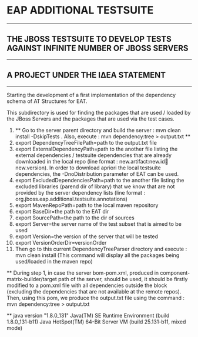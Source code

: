 # EAP ADDITIONAL TESTSUITE
--------------------------
## THE JBOSS TESTSUITE TO DEVELOP TESTS AGAINST INFINITE NUMBER OF JBOSS SERVERS
--------------------------------------------------------------------------------
## A PROJECT UNDER THE ΙΔΕΑ STATEMENT
--------------------------------------

Starting the development of a first implementation of the dependency schema of AT Structures for EAT.

This subdirectory is used for finding the packages that are used / loaded by the JBoss Servers and the packages that are used via the test cases.


1. ** Go to the server parent directory and build the server : mvn clean install -DskipTests . Also, execute : mvn dependency:tree > output.txt ** 
2. export DependencyTreeFilePath=path to the output.txt file
3. export ExternalDependencyPath=path to the another file listing the external dependencies / testsuite dependencies that are already downloaded in the local repo (line format : new.artifact:new.id:jar:new.version). In order to download apriori the local testsuite dependencies, the -DnoDistribution parameter of EAT can be used.
4. export ExcludedDependenciesPath=path to the another file listing the excluded libraries (parend dir of library) that we know that are not provided by the server dependency lists (line format : org.jboss.eap.additional.testsuite.annotations)
5. export MavenRepoPath=path to the local maven repository
6. export BaseDir=the path to the EAT dir
7. export SourcePath=the path to the dir of sources
8. export Server=the server name of the test subset that is aimed to be used
9. export Version=the version of the server that will be tested
10. export VersionOrderDir=versionOrder
11. Then go to this current DependencyTreeParser directory and execute : mvn clean install (This command will display all the packages being used/loaded in the maven repo)

** During step 1, in case the server bom-pom.xml, produced in component-matrix-builder/target path of the server, should be used, it should be firstly modified to a pom.xml file with all dependencies outside the <dependencymanagement> block (excluding the dependencies that are not available at the remote repos). Then, using this pom, we produce the output.txt file using the command : mvn dependency:tree > output.txt
  
** java version "1.8.0_131"
Java(TM) SE Runtime Environment (build 1.8.0_131-b11)
Java HotSpot(TM) 64-Bit Server VM (build 25.131-b11, mixed mode)


